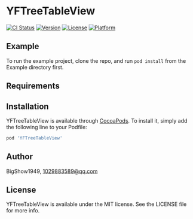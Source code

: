# YFTreeTableView

[![CI Status](https://img.shields.io/travis/BigShow1949/YFTreeTableView.svg?style=flat)](https://travis-ci.org/BigShow1949/YFTreeTableView)
[![Version](https://img.shields.io/cocoapods/v/YFTreeTableView.svg?style=flat)](https://cocoapods.org/pods/YFTreeTableView)
[![License](https://img.shields.io/cocoapods/l/YFTreeTableView.svg?style=flat)](https://cocoapods.org/pods/YFTreeTableView)
[![Platform](https://img.shields.io/cocoapods/p/YFTreeTableView.svg?style=flat)](https://cocoapods.org/pods/YFTreeTableView)

## Example

To run the example project, clone the repo, and run `pod install` from the Example directory first.

## Requirements

## Installation

YFTreeTableView is available through [CocoaPods](https://cocoapods.org). To install
it, simply add the following line to your Podfile:

```ruby
pod 'YFTreeTableView'
```

## Author

BigShow1949, 1029883589@qq.com

## License

YFTreeTableView is available under the MIT license. See the LICENSE file for more info.
